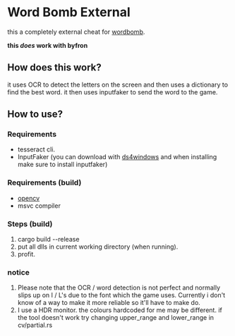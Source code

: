 # Word Bomb External
this a completely external cheat for [wordbomb](https://www.roblox.com/games/2653064683). 

**this *does* work with byfron**

## How does this work?
it uses OCR to detect the letters on the screen and then uses a dictionary to find the best word. it then uses inputfaker to send the word to the game.

## How to use?
### Requirements
- tesseract cli.
- InputFaker (you can download with [ds4windows](https://github.com/Ryochan7/DS4Windows/releases) and when installing make sure to install inputfaker)
### Requirements (build)
- [opencv](https://github.com/twistedfall/opencv-rust/blob/master/INSTALL.md)
- msvc compiler
### Steps (build)

1. cargo build --release
2. put all dlls in current working directory (when running).
3. profit.


### notice
1. Please note that the OCR / word detection is not perfect and normally slips up on I / L's due to the font which the game uses. Currently i don't know of a way to make it more reliable so it'll have to make do.
2. I use a HDR monitor. the colours hardcoded for me may be different. if the tool doesn't work try changing upper_range and lower_range in cv/partial.rs
